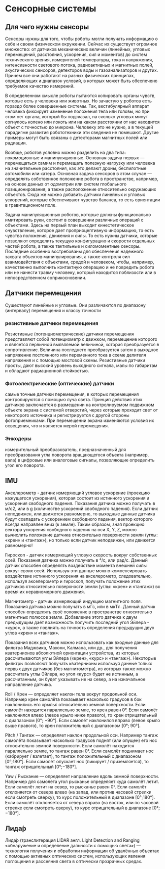 # Сенсорные системы

## Для чего нужны сенсоры
Сенсоры нужны для того, чтобы роботы могли получать информацию о себе и своем физическом окружении. Сейчас их существует огромное множество: от датчиков механических величин (линейных, угловых перемещений, расстояния, ускорения, сил и моментов) до систем технического зрения, измерителей температуры, тока и напряжения, интенсивности светового потока, радиоактивных и магнитных полей, акустических сенсоров, детекторов воды и газоанализаторов и других. Причем все они работают на разных физических принципах, определяющих и диапазон условий, в которых может быть обеспечено требуемое качество измерений.

В определенном смысле роботы пытаются копировать органы чувств, которые есть у человека или животных. Но зачастую у роботов есть гораздо более совершенные системы. Так, вестибулярный аппарат человека фиксирует изменение положения тела или головы, но при этом нет органа, который бы подсказал, на сколько угловых минут согнулось колено или локоть или на каком расстоянии от нас находится объект с точностью до микрона. Человеку это не нужно, а в текущей парадигме развития робототехники эти сведения не помешают. Другие примеры могут быть связаны с детекторами магнитных полей или радиации.

Вообще, роботов условно можно разделить на два типа: локомоционные и манипуляционные. Основная задача первых — перемещаться самим и перемещать полезную нагрузку или человека на значительные расстояния, как это делают дроны, беспилотные автомобили или катера. Основная задача сенсоров в этом случае — определять собственное положение робота в пространстве, например, на основе данных от одометрии или систем глобального позиционирования, а также расположение относительно окружающих объектов. Сюда же можно добавить датчики линейных и угловых ускорений, которые обеспечивают чувство баланса, то есть ориентации в гравитационном поле.

Задача манипуляционных роботов, которые должны функционально имитировать руки, состоит в совершении различных операций с объектами. Здесь на первый план выходит кинестетическое очувствление, которое дает проприоцептивную информацию, то есть чувства положения, движения и силы. То есть нужны датчики, которые позволяют определить текущую конфигурацию и скорости отдельных частей робота, а также тактильные и силомоментные сенсоры. Последние особенно востребованы для обеспечения надежного захвата объектов манипулирования, а также контроля сил взаимодействия с объектами, средой и человеком, чтобы, например, качественно выполнить контактную операцию и не повредить робота или не нанести травму человеку, который находится поблизости или в непосредственном соприкосновении.

## Датчики перемещения

Существуют линейные и угловые. Они различаются по диапазону (интервалу) перемещения и классу точности

### резистивные датчики перемещения
Резистивные (потенциометрические) датчики перемещения представляют собой потенциометр с движком, перемещение которого и является первичной выявляемой величиной, которая преобразуется в сопротивление. Величина последнего преобразуется затем в выходное напряжение постоянного или переменного тока в схеме делителя напряжения и с помощью мостовой схемы. Резистивные датчики просты, дают высокий уровень выходного сигнала, малы по габаритам и обладают радиационной стойкостью.

### Фотоэлектрические (оптические) датчики 
самые точные датчики перемещения, в которых перемещения контролируются с помощью луча света. Принцип действия этих датчиков заключается в размещении на контролируемом подвижном объекте экрана с системой отверстий, через которые проходит свет от некоторого источника и регистрируется с другой стороны фотоприемниками. При перемещении экрана изменяются условия их освещения, что и является мерой перемещения. 

### Энкодеры
измерительный преобразователь, предназначенный для преобразования угла поворота вращающегося объекта (например, вала) в цифровые или аналоговые сигналы, позволяющие определить угол его поворота.

## IMU
Акселерометр - датчик измеряющий угловое ускорение (проекцию кажущегося ускорения), которая состоит из истинного ускорения и ускорения свободного падения. Показания датчика можно получать в м/c2, или в g (количестве ускорений свободного падения). Если датчик неподвижен, или движется равномерно, то выходные данные датчика будут совпадать с ускорением свободного падения, вектор которого всегда направлен вниз (к земле). Таким образом, зная проекцию вектора ускорения свободного падения на оси X, Y, Z, можно вычислить положение датчика относительно поверхности земли (углы: «крен» и «тангаж»), но только если датчик неподвижен, или движется равномерно!

Гироскоп - датчик измеряющий угловую скорость вокруг собственных осей. Показания датчика можно получать в °/с, или рад/с. Данный датчик способен определять воздействие момента внешней силы вокруг своих осей. Используя эти данные можно компенсировать воздействие истинного ускорения на акселерометр, следовательно, используя акселерометр и гироскоп, получать положение этих датчиков относительно поверхности земли (углы: «крен» и «тангаж») во время их неравномерного движения.

Магнитометр - датчик измеряющий индукцию магнитного поля. Показания датчика можно получать в мГс, или в мкТл. Данный датчик способен определять своё положение в пространстве относительно магнитных полюсов земли. Добавление этого датчика к двум предыдущим даёт возможность получить последний угол Эйлера - «курс», а также повлиять на точность определения предыдущих двух углов «крен» и «тангаж».

Показания всех датчиков можно использовать как входные данные для фильтра Маджвика, Махони, Калмана, или др., для получения кватернионов абсолютной ориентации устройства, из которых рассчитываются углы Эйлера («крен», «курс» и «тангаж»). Некоторые фильтры позволяют получать кватернионы используя данные только первых двух датчиков (без магнитометра), из которых также можно рассчитать углы Эйлера, но угол «курс» будет не истинным, а рассчитанным, он будет указывать не на север, а на изначальное направление датчика.

Roll / Крен — определяет наклон тела вокруг продольной оси. Например крен самолёта показывает насколько градусов в бок наклонились его крылья относительно земной поверхности. Если самолёт находится параллельно земле, то крен равен 0°. Если самолёт наклонился влево (левое крыло ниже правого), то крен отрицательный с диапазоном [0°; −90°]. Если самолёт наклонился вправо (левое крыло выше правого), то крен положительный с диапазоном [0°; 90°].

Pitch / Тангаж — определяет наклон продольной оси. Например тангаж самолёта показывает насколько градусов поднят (или опущен) его нос относительно земной поверхности. Если самолёт находится параллельно земле, то тангаж равен 0°. Если самолёт поднимает нос (кабрирует / взлетает), то тангаж положительный с диапазоном [0°;180°]. Если самолёт опускает нос (пикирует / приземляется), то тангаж отрицательный [0°;−180°].

Yaw / Рыскание — определяет направление вдоль земной поверхности. Например для самолёта угол рысканье определяет куда самолёт летит. Если самолёт летит на север, то рысканье равен 0°. Если самолёт отклоняется от севера влево (на запад, или против часовой стрелки если смотреть сверху), то курс положительный в диапазоне [0°;180°]. Если самолёт отклоняется от севера вправо (на восток, или по часовой стрелке если смотреть сверху), то курс отрицательный в диапазоне [0°;−180°].

## Лида́р
Лида́р (транслитерация LIDAR англ. Light Detection and Ranging «обнаружение и определение дальности с помощью света») — технология получения и обработки информации об удалённых объектах с помощью активных оптических систем, использующих явления поглощения и рассеяния света в оптически прозрачных средах.